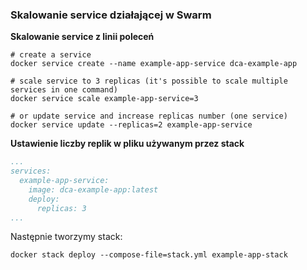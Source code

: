 ### Skalowanie service działającej w Swarm

**Skalowanie service z linii poleceń**

```shell
# create a service
docker service create --name example-app-service dca-example-app

# scale service to 3 replicas (it's possible to scale multiple services in one command)
docker service scale example-app-service=3

# or update service and increase replicas number (one service)
docker service update --replicas=2 example-app-service
```

**Ustawienie liczby replik w pliku używanym przez stack**

```yaml
...
services:
  example-app-service:
    image: dca-example-app:latest
    deploy:
      replicas: 3
...
```

Następnie tworzymy stack:

```shell
docker stack deploy --compose-file=stack.yml example-app-stack
```
